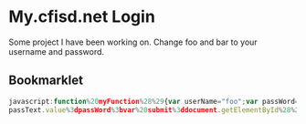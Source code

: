 # My.cfisd.net Login
Some project I have been working on. Change foo and bar to your username and password.
## Bookmarklet
```javascript
javascript:function%20myFunction%28%29{var userName="foo";var passWord="bar";var%20userText=document.getElementById%28%27username%27%29%3buserText.value%3duserName%3bvar%20passText%3ddocument.getElementById%28%27password%27%29%3b
passText.value%3dpassWord%3bvar%20submit%3ddocument.getElementById%28%27signin%27%29%3bsubmit.click%28%29%3b}%3bmyFunction%28%29%3b
```

